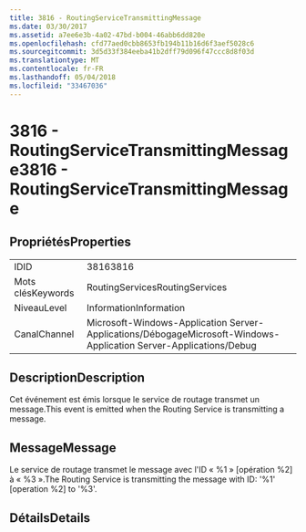 ```yaml
---
title: 3816 - RoutingServiceTransmittingMessage
ms.date: 03/30/2017
ms.assetid: a7ee6e3b-4a02-47bd-b004-46abb6dd820e
ms.openlocfilehash: cfd77aed0cbb8653fb194b11b16d6f3aef5028c6
ms.sourcegitcommit: 3d5d33f384eeba41b2dff79d096f47ccc8d8f03d
ms.translationtype: MT
ms.contentlocale: fr-FR
ms.lasthandoff: 05/04/2018
ms.locfileid: "33467036"
---
```

# <a name="3816---routingservicetransmittingmessage"></a><span data-ttu-id="e8769-102">3816 - RoutingServiceTransmittingMessage</span><span class="sxs-lookup"><span data-stu-id="e8769-102">3816 - RoutingServiceTransmittingMessage</span></span>
## <a name="properties"></a><span data-ttu-id="e8769-103">Propriétés</span><span class="sxs-lookup"><span data-stu-id="e8769-103">Properties</span></span>  
  
|||  
|-|-|  
|<span data-ttu-id="e8769-104">ID</span><span class="sxs-lookup"><span data-stu-id="e8769-104">ID</span></span>|<span data-ttu-id="e8769-105">3816</span><span class="sxs-lookup"><span data-stu-id="e8769-105">3816</span></span>|  
|<span data-ttu-id="e8769-106">Mots clés</span><span class="sxs-lookup"><span data-stu-id="e8769-106">Keywords</span></span>|<span data-ttu-id="e8769-107">RoutingServices</span><span class="sxs-lookup"><span data-stu-id="e8769-107">RoutingServices</span></span>|  
|<span data-ttu-id="e8769-108">Niveau</span><span class="sxs-lookup"><span data-stu-id="e8769-108">Level</span></span>|<span data-ttu-id="e8769-109">Information</span><span class="sxs-lookup"><span data-stu-id="e8769-109">Information</span></span>|  
|<span data-ttu-id="e8769-110">Canal</span><span class="sxs-lookup"><span data-stu-id="e8769-110">Channel</span></span>|<span data-ttu-id="e8769-111">Microsoft-Windows-Application Server-Applications/Débogage</span><span class="sxs-lookup"><span data-stu-id="e8769-111">Microsoft-Windows-Application Server-Applications/Debug</span></span>|  
  
## <a name="description"></a><span data-ttu-id="e8769-112">Description</span><span class="sxs-lookup"><span data-stu-id="e8769-112">Description</span></span>  
 <span data-ttu-id="e8769-113">Cet événement est émis lorsque le service de routage transmet un message.</span><span class="sxs-lookup"><span data-stu-id="e8769-113">This event is emitted when the Routing Service is transmitting a message.</span></span>  
  
## <a name="message"></a><span data-ttu-id="e8769-114">Message</span><span class="sxs-lookup"><span data-stu-id="e8769-114">Message</span></span>  
 <span data-ttu-id="e8769-115">Le service de routage transmet le message avec l'ID « %1 » [opération %2] à « %3 ».</span><span class="sxs-lookup"><span data-stu-id="e8769-115">The Routing Service is transmitting the message with ID: '%1' [operation %2] to '%3'.</span></span>  
  
## <a name="details"></a><span data-ttu-id="e8769-116">Détails</span><span class="sxs-lookup"><span data-stu-id="e8769-116">Details</span></span>
